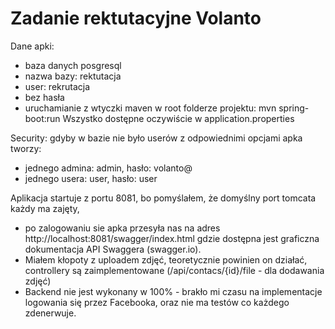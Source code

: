 # Zadanie rektutacyjne Volanto

Dane apki:
  - baza danych posgresql
  - nazwa bazy: rektutacja
  - user: rekrutacja
  - bez hasła
  - uruchamianie z wtyczki maven w root folderze projektu: mvn spring-boot:run
Wszystko dostępne oczywiście w application.properties

Security: gdyby w bazie nie było userów z odpowiednimi opcjami apka tworzy:
  - jednego admina: admin, hasło: volanto@
  - jednego usera: user, hasło: user

Aplikacja startuje z portu 8081, bo pomyślałem, że domyślny port tomcata każdy ma zajęty,
  - po zalogowaniu sie apka przesyła nas na adres http://localhost:8081/swagger/index.html
gdzie dostępna jest graficzna dokumentacja API Swaggera (swagger.io).
  - Miałem kłopoty z uploadem zdjęć, teoretycznie powinien on działać, controllery są zaimplementowane (/api/contacs/{id}/file - dla dodawania zdjęć)
 - Backend nie jest wykonany w 100% - brakło mi czasu na implementacje logowania się przez Facebooka, oraz nie ma testów co każdego zdenerwuje.
